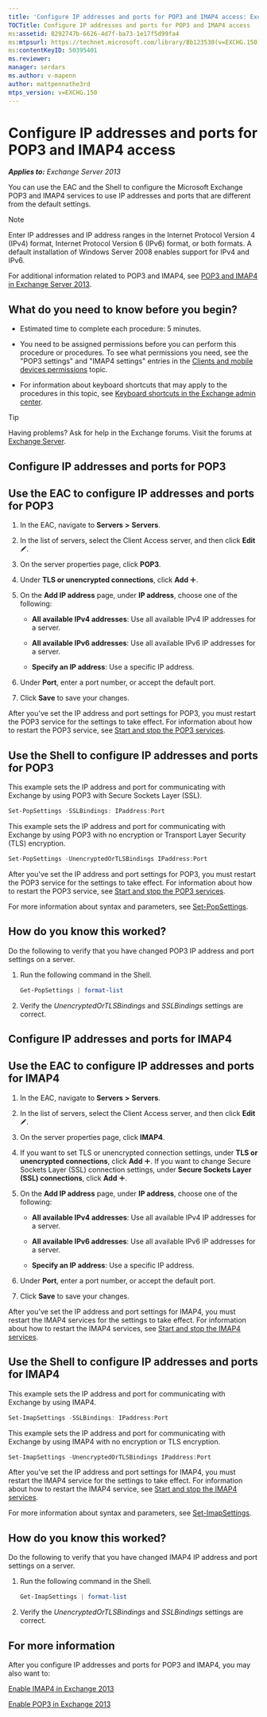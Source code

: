 ```yaml
---
title: 'Configure IP addresses and ports for POP3 and IMAP4 access: Exchange 2013 Help'
TOCTitle: Configure IP addresses and ports for POP3 and IMAP4 access
ms:assetid: 8292747b-6626-4d7f-ba73-1e17f5d99fa4
ms:mtpsurl: https://technet.microsoft.com/library/Bb123530(v=EXCHG.150)
ms:contentKeyID: 50395401
ms.reviewer: 
manager: serdars
ms.author: v-mapenn
author: mattpennathe3rd
mtps_version: v=EXCHG.150
---
```


# Configure IP addresses and ports for POP3 and IMAP4 access

_**Applies to:** Exchange Server 2013_

You can use the EAC and the Shell to configure the Microsoft Exchange POP3 and IMAP4 services to use IP addresses and ports that are different from the default settings.

> [!NOTE]
> Enter IP addresses and IP address ranges in the Internet Protocol Version 4 (IPv4) format, Internet Protocol Version 6 (IPv6) format, or both formats. A default installation of Windows Server 2008 enables support for IPv4 and IPv6.

For additional information related to POP3 and IMAP4, see [POP3 and IMAP4 in Exchange Server 2013](pop3-and-imap4-in-exchange-server-2013-exchange-2013-help.md).

## What do you need to know before you begin?

- Estimated time to complete each procedure: 5 minutes.

- You need to be assigned permissions before you can perform this procedure or procedures. To see what permissions you need, see the "POP3 settings" and "IMAP4 settings" entries in the [Clients and mobile devices permissions](clients-and-mobile-devices-permissions-exchange-2013-help.md) topic.

- For information about keyboard shortcuts that may apply to the procedures in this topic, see [Keyboard shortcuts in the Exchange admin center](keyboard-shortcuts-in-the-exchange-admin-center-2013-help.md).

> [!TIP]
> Having problems? Ask for help in the Exchange forums. Visit the forums at [Exchange Server](https://go.microsoft.com/fwlink/p/?linkid=60612).

## Configure IP addresses and ports for POP3

## Use the EAC to configure IP addresses and ports for POP3

1. In the EAC, navigate to **Servers** **\>** **Servers**.

2. In the list of servers, select the Client Access server, and then click **Edit** ![Edit icon](images/JJ218640.6f53ccb2-1f13-4c02-bea0-30690e6ea71d(EXCHG.150).gif "Edit icon").

3. On the server properties page, click **POP3**.

4. Under **TLS or unencrypted connections**, click **Add** ![Add Icon](images/JJ218640.c1e75329-d6d7-4073-a27d-498590bbb558(EXCHG.150).gif "Add Icon").

5. On the **Add IP address** page, under **IP address**, choose one of the following:

   - **All available IPv4 addresses**: Use all available IPv4 IP addresses for a server.

   - **All available IPv6 addresses**: Use all available IPv6 IP addresses for a server.

   - **Specify an IP address**: Use a specific IP address.

6. Under **Port**, enter a port number, or accept the default port.

7. Click **Save** to save your changes.

After you've set the IP address and port settings for POP3, you must restart the POP3 service for the settings to take effect. For information about how to restart the POP3 service, see [Start and stop the POP3 services](start-and-stop-the-pop3-services-exchange-2013-help.md).

## Use the Shell to configure IP addresses and ports for POP3

This example sets the IP address and port for communicating with Exchange by using POP3 with Secure Sockets Layer (SSL).

```powershell
Set-PopSettings -SSLBindings: IPaddress:Port
```

This example sets the IP address and port for communicating with Exchange by using POP3 with no encryption or Transport Layer Security (TLS) encryption.

```powershell
Set-PopSettings -UnencryptedOrTLSBindings IPaddress:Port
```

After you've set the IP address and port settings for POP3, you must restart the POP3 service for the settings to take effect. For information about how to restart the POP3 service, see [Start and stop the POP3 services](start-and-stop-the-pop3-services-exchange-2013-help.md).

For more information about syntax and parameters, see [Set-PopSettings](https://technet.microsoft.com/library/aa997154\(v=exchg.150\)).

## How do you know this worked?

Do the following to verify that you have changed POP3 IP address and port settings on a server.

1. Run the following command in the Shell.

   ```powershell
   Get-PopSettings | format-list
   ```

2. Verify the *UnencryptedOrTLSBindings* and *SSLBindings* settings are correct.

## Configure IP addresses and ports for IMAP4

## Use the EAC to configure IP addresses and ports for IMAP4

1. In the EAC, navigate to **Servers** **\>** **Servers**.

2. In the list of servers, select the Client Access server, and then click **Edit** ![Edit icon](images/JJ218640.6f53ccb2-1f13-4c02-bea0-30690e6ea71d(EXCHG.150).gif "Edit icon").

3. On the server properties page, click **IMAP4**.

4. If you want to set TLS or unencrypted connection settings, under **TLS or unencrypted connections**, click **Add** ![Add Icon](images/JJ218640.c1e75329-d6d7-4073-a27d-498590bbb558(EXCHG.150).gif "Add Icon"). If you want to change Secure Sockets Layer (SSL) connection settings, under **Secure Sockets Layer (SSL) connections**, click **Add** ![Add Icon](images/JJ218640.c1e75329-d6d7-4073-a27d-498590bbb558(EXCHG.150).gif "Add Icon").

5. On the **Add IP address** page, under **IP address**, choose one of the following:

   - **All available IPv4 addresses**: Use all available IPv4 IP addresses for a server.

   - **All available IPv6 addresses**: Use all available IPv6 IP addresses for a server.

   - **Specify an IP address**: Use a specific IP address.

6. Under **Port**, enter a port number, or accept the default port.

7. Click **Save** to save your changes.

After you've set the IP address and port settings for IMAP4, you must restart the IMAP4 services for the settings to take effect. For information about how to restart the IMAP4 services, see [Start and stop the IMAP4 services](start-and-stop-the-imap4-services-exchange-2013-help.md).

## Use the Shell to configure IP addresses and ports for IMAP4

This example sets the IP address and port for communicating with Exchange by using IMAP4.

```powershell
Set-ImapSettings -SSLBindings: IPaddress:Port
```

This example sets the IP address and port for communicating with Exchange by using IMAP4 with no encryption or TLS encryption.

```powershell
Set-ImapSettings -UnencryptedOrTLSBindings IPaddress:Port
```

After you've set the IP address and port settings for IMAP4, you must restart the IMAP4 service for the settings to take effect. For information about how to restart the IMAP4 service, see [Start and stop the IMAP4 services](start-and-stop-the-imap4-services-exchange-2013-help.md).

For more information about syntax and parameters, see [Set-ImapSettings](https://technet.microsoft.com/library/aa998252\(v=exchg.150\)).

## How do you know this worked?

Do the following to verify that you have changed IMAP4 IP address and port settings on a server.

1. Run the following command in the Shell.

   ```powershell
   Get-ImapSettings | format-list
   ```

2. Verify the *UnencryptedOrTLSBindings* and *SSLBindings* settings are correct.

## For more information

After you configure IP addresses and ports for POP3 and IMAP4, you may also want to:

[Enable IMAP4 in Exchange 2013](enable-imap4-in-exchange-2013-exchange-2013-help.md)

[Enable POP3 in Exchange 2013](enable-pop3-in-exchange-2013-exchange-2013-help.md)
